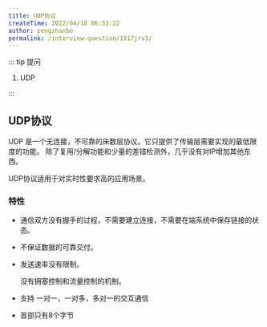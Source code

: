 ```yaml
---
title: UDP协议
createTime: 2022/04/18 06:53:22
author: pengzhanbo
permalink: /interview-question/1917jrv3/
---
```


::: tip 提问

1. UDP

:::

## UDP协议

UDP 是一个无连接，不可靠的床数层协议。它只提供了传输层需要实现的最低限度的功能。
除了复用/分解功能和少量的差错检测外，几乎没有对IP增加其他东西。

UDP协议适用于对实时性要求高的应用场景。

### 特性

- 通信双方没有握手的过程，不需要建立连接，不需要在端系统中保存链接的状态。
- 不保证数据的可靠交付。
- 发送速率没有限制。

  没有拥塞控制和流量控制的机制。

- 支持 一对一，一对多，多对一的交互通信
- 首部只有8个字节
